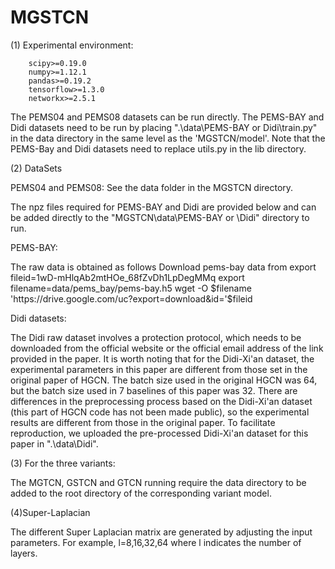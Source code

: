 # MGSTCN
(1) Experimental environment:

        scipy>=0.19.0
        numpy>=1.12.1
        pandas>=0.19.2
        tensorflow>=1.3.0
        networkx>=2.5.1
  
The PEMS04 and PEMS08 datasets can be run directly.
The PEMS-BAY and Didi datasets need to be run by placing ".\data\PEMS-BAY or Didi\train.py" in the data directory in the same level as the 'MGSTCN/model'.
Note that the PEMS-Bay and Didi datasets need to replace utils.py in the lib directory.

(2) DataSets

PEMS04 and PEMS08: 
See the data folder in the MGSTCN directory.

The npz files required for PEMS-BAY and Didi are provided below and can be added directly to the "MGSTCN\data\PEMS-BAY or \Didi" directory to run.

PEMS-BAY:

The raw data is obtained as follows
Download pems-bay data from 
export fileid=1wD-mHlqAb2mtHOe_68fZvDh1LpDegMMq
export filename=data/pems_bay/pems-bay.h5
wget -O $filename 'https://drive.google.com/uc?export=download&id='$fileid

Didi datasets:

The Didi raw dataset involves a protection protocol, which needs to be downloaded from the official website or the official email address of the link provided in the paper.
It is worth noting that for the Didi-Xi'an dataset, the experimental parameters in this paper are different from those set in the original paper of HGCN. The batch size used in the original HGCN was 64, but the batch size used in 7 baselines of this paper was 32. There are differences in the preprocessing process based on the Didi-Xi'an dataset (this part of HGCN code has not been made public), so the experimental results are different from those in the original paper. To facilitate reproduction, we uploaded the pre-processed Didi-Xi'an dataset for this paper in ".\data\Didi".

(3) For the three variants:

The MGTCN, GSTCN and GTCN running require the data directory to be added to the root directory of the corresponding variant model.

(4)Super-Laplacian

The different Super Laplacian matrix are generated by adjusting the input parameters. For example, l=8,16,32,64 where l indicates the number of layers.
